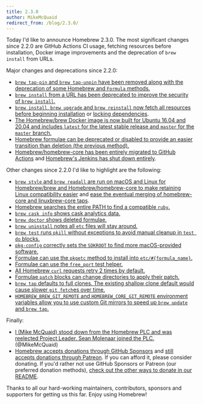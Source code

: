 ```yaml
---
title: 2.3.0
author: MikeMcQuaid
redirect_from: /blog/2.3.0/
---
```


Today I'd like to announce Homebrew 2.3.0. The most significant changes since 2.2.0 are GitHub Actions CI usage, fetching resources before installation, Docker image improvements and the deprecation of `brew install` from URLs.

Major changes and deprecations since 2.2.0:

- [`brew tap-pin` and `brew tap-unpin` have been removed along with the deprecation of some Homebrew and `Formula` methods.](https://github.com/Homebrew/brew/pull/7579)
- [`brew install` from a URL has been deprecated to improve the security of `brew install`.](https://github.com/Homebrew/brew/pull/7660)
- [`brew install`, `brew upgrade` and `brew reinstall` now fetch all resources before beginning installation](https://github.com/Homebrew/brew/pull/7124) or [locking dependencies](https://github.com/Homebrew/brew/pull/7635).
- [The Homebrew/brew Docker image is now built for Ubuntu 16.04 and 20.04 and includes `latest` for the latest stable release and `master` for the `master` branch.](https://github.com/Homebrew/brew/pull/7617)
- [Homebrew formulae can be deprecated or disabled to provide an easier transition than deletion (the previous method).](https://github.com/Homebrew/brew/pull/7190)
- [Homebrew/homebrew-core has been entirely migrated to GitHub Actions](https://github.com/Homebrew/brew/issues/6255) and [Homebrew's Jenkins has shut down entirely](https://github.com/Homebrew/brew/pull/7395).

Other changes since 2.2.0 I'd like to highlight are the following:

- [`brew style` and `brew readall` are run on macOS and Linux for Homebrew/brew and Homebrew/homebrew-core to make retaining Linux compatibility easier](https://github.com/Homebrew/brew/pull/7469) and [ease the eventual merging of homebrew-core and linuxbrew-core taps](https://github.com/Homebrew/brew/issues/7028).
- [Homebrew searches the entire PATH to find a compatible `ruby`.](https://github.com/Homebrew/brew/pull/7545)
- [`brew cask info` shows cask analytics data.](https://github.com/Homebrew/brew/pull/7580)
- [`brew doctor` shows deleted formulae.](https://github.com/Homebrew/brew/pull/7585)
- [`brew uninstall` notes all `etc` files will stay around.](https://github.com/Homebrew/brew/pull/7526)
- [`brew test` runs `pkill` without exceptions to avoid manual cleanup in `test do` blocks.](https://github.com/Homebrew/brew/pull/7368)
- [`pkg-config` correctly sets the `SDKROOT` to find more macOS-provided software.](https://github.com/Homebrew/brew/pull/7277)
- [Formulae can use the `pkgetc` method to install into `etc/#{formula_name}`.](https://github.com/Homebrew/brew/pull/7508)
- [Formulae can use the `free_port` test helper.](https://github.com/Homebrew/brew/pull/7225)
- [All Homebrew `curl` requests retry 2 times by default.](https://github.com/Homebrew/brew/pull/7196)
- [Formulae `patch` blocks can change directories to apply their patch.](https://github.com/Homebrew/brew/pull/7132)
- [`brew tap` defaults to full clones. The existing shallow clone default would cause slower `git fetch`es over time.](https://github.com/Homebrew/brew/pull/6991)
- [`HOMEBREW_BREW_GIT_REMOTE` and `HOMEBREW_CORE_GIT_REMOTE` environment variables allow you to use custom Git mirrors to speed up `brew update` and `brew tap`.](https://github.com/Homebrew/brew/pull/6667)

Finally:

- [I (Mike McQuaid) stood down from the Homebrew PLC and was reelected Project Leader. Sean Molenaar joined the PLC.](https://github.com/Homebrew/brew/pull/6993) (@MikeMcQuaid)
- [Homebrew accepts donations through GitHub Sponsors](https://github.com/sponsors/Homebrew) and [still accepts donations through Patreon](https://www.patreon.com/homebrew). If you can afford it, please consider donating. If you'd rather not use GitHub Sponsors or Patreon (our preferred donation methods), [check out the other ways to donate in our README](https://github.com/Homebrew/brew/#donations).

Thanks to all our hard-working maintainers, contributors, sponsors and supporters for getting us this far. Enjoy using Homebrew!
